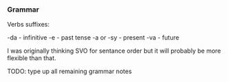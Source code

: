 ### Grammar

Verbs suffixes:

-da - infinitive
-e - past tense
-a or -sy - present
-va - future

I was originally thinking SVO for sentance order but it will probably be more flexible than that. 

TODO: type up all remaining grammar notes
